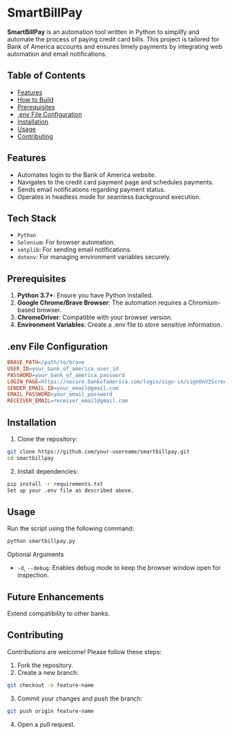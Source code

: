 # SmartBillPay

**SmartBillPay** is an automation tool written in Python to simplify and automate the process of paying credit card bills. This project is tailored for Bank of America accounts and ensures timely payments by integrating web automation and email notifications.

## Table of Contents
- [Features](#-Features)
- [How to Build](#-how-to-build)
- [Prerequisites](#-Prerequisites)
- [.env File Configuration](#-.env-File-Configuration)
- [Installation](#-Installation)
- [Usage](#-Usage)
- [Contributing](#-Contributing)

## Features
* Automates login to the Bank of America website.
* Navigates to the credit card payment page and schedules payments.
* Sends email notifications regarding payment status.
* Operates in headless mode for seamless background execution.

## Tech Stack
* `Python`
* `Selenium`: For browser automation.
* `smtplib`: For sending email notifications.
* `dotenv`: For managing environment variables securely.

## Prerequisites
1. **Python 3.7+**: Ensure you have Python installed.
1. **Google Chrome/Brave Browser**: The automation requires a Chromium-based browser.
1. **ChromeDriver**: Compatible with your browser version.
1. **Environment Variables**: Create a .env file to store sensitive information.

## .env File Configuration
```makefile
BRAVE_PATH=/path/to/brave
USER_ID=your_bank_of_america_user_id
PASSWORD=your_bank_of_america_password
LOGIN_PAGE=https://secure.bankofamerica.com/login/sign-in/signOnV2Screen.go
SENDER_EMAIL_ID=your_email@gmail.com
EMAIL_PASSWORD=your_email_password
RECEIVER_EMAIL=receiver_email@gmail.com
```

## Installation
1. Clone the repository:
```bash
git clone https://github.com/your-username/smartbillpay.git
cd smartbillpay
```

2. Install dependencies:
```bash
pip install -r requirements.txt
Set up your .env file as described above.
```

## Usage
Run the script using the following command:
```bash
python smartbillpay.py
```
Optional Arguments
* `-d`, `--debug`: Enables debug mode to keep the browser window open for inspection.

## Future Enhancements
Extend compatibility to other banks.

## Contributing
Contributions are welcome! Please follow these steps:

1. Fork the repository.
2. Create a new branch:
```bash
git checkout -b feature-name
```
3. Commit your changes and push the branch:
```bash
git push origin feature-name
```
4. Open a pull request.